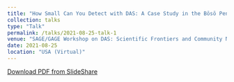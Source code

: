```yaml
---
title: "How Small Can You Detect with DAS: A Case Study in the Bōsō Peninsula"
collection: talks
type: "Talk"
permalink: /talks/2021-08-25-talk-1
venue: "SAGE/GAGE Workshop on DAS: Scientific Frontiers and Community Needs"
date: 2021-08-25
location: "USA (Virtual)"
---
```


[Download PDF from SlideShare]()
